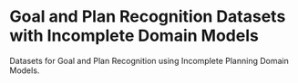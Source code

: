 # Goal and Plan Recognition Datasets with Incomplete Domain Models
Datasets for Goal and Plan Recognition using Incomplete Planning Domain Models.
